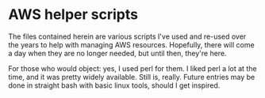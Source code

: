 # AWS helper scripts
The files contained herein are various scripts I've used and re-used over the years to help with managing AWS resources.  Hopefully, there will come a day when they are no longer needed, but until then, they're here.

For those who would object: yes, I used perl for them.  I liked perl a lot at the time, and it was pretty widely available.  Still is, really.  Future entries may be done in straight bash with basic linux tools, should I get inspired.